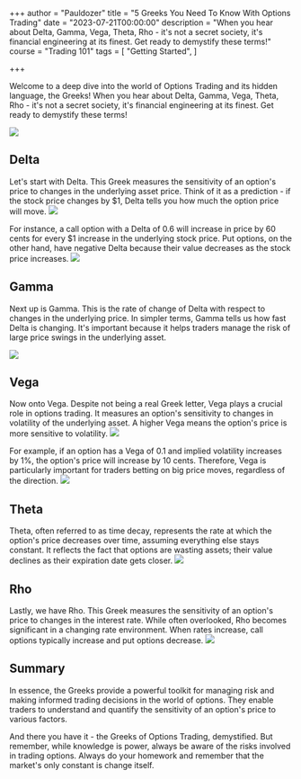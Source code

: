 +++
author = "Pauldozer"
title = "5 Greeks You Need To Know With Options Trading"
date = "2023-07-21T00:00:00"
description = "When you hear about Delta, Gamma, Vega, Theta, Rho - it's not a secret society, it's financial engineering at its finest. Get ready to demystify these terms!"
course = "Trading 101"
tags = [
    "Getting Started",
]

+++

Welcome to a deep dive into the world of Options Trading and its hidden language, the Greeks! When you hear about Delta, Gamma, Vega, Theta, Rho - it's not a secret society, it's financial engineering at its finest. Get ready to demystify these terms!

![](images/greeks.png)

## Delta
Let's start with Delta. This Greek measures the sensitivity of an option's price to changes in the underlying asset price. Think of it as a prediction - if the stock price changes by $1, Delta tells you how much the option price will move.
![](images/delta.jpeg)

For instance, a call option with a Delta of 0.6 will increase in price by 60 cents for every $1 increase in the underlying stock price. Put options, on the other hand, have negative Delta because their value decreases as the stock price increases.
![](images/deltamath.png)

## Gamma

Next up is Gamma. This is the rate of change of Delta with respect to changes in the underlying price. In simpler terms, Gamma tells us how fast Delta is changing. It's important because it helps traders manage the risk of large price swings in the underlying asset.

![](images/gamma.png)

## Vega

Now onto Vega. Despite not being a real Greek letter, Vega plays a crucial role in options trading. It measures an option's sensitivity to changes in volatility of the underlying asset. A higher Vega means the option's price is more sensitive to volatility.
![](images/vega.png)

For example, if an option has a Vega of 0.1 and implied volatility increases by 1%, the option's price will increase by 10 cents. Therefore, Vega is particularly important for traders betting on big price moves, regardless of the direction.
![](images/vegamath.png)


## Theta

Theta, often referred to as time decay, represents the rate at which the option's price decreases over time, assuming everything else stays constant. It reflects the fact that options are wasting assets; their value declines as their expiration date gets closer.
![](images/theta.jpeg)


## Rho

Lastly, we have Rho. This Greek measures the sensitivity of an option's price to changes in the interest rate. While often overlooked, Rho becomes significant in a changing rate environment. When rates increase, call options typically increase and put options decrease.
![](images/rho.jpeg)


## Summary
In essence, the Greeks provide a powerful toolkit for managing risk and making informed trading decisions in the world of options. They enable traders to understand and quantify the sensitivity of an option's price to various factors.

And there you have it - the Greeks of Options Trading, demystified. But remember, while knowledge is power, always be aware of the risks involved in trading options. Always do your homework and remember that the market's only constant is change itself.
